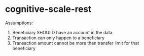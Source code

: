 # cognitive-scale-rest

Assumptions:
1. Beneficiary SHOULD have an account in the data
2. Transaction can only happen to a beneficiary
3. Transaction amount cannot be more than transfer limit for that beneficiary
